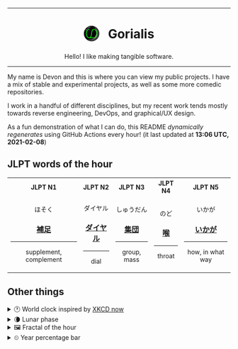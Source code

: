 ***

<h1 align="center">
<sub>
    <img src="readme/resources/avatar.png" height="36">
</sub>
&nbsp;
Gorialis
</h1>
<p align="center">
Hello! I like making tangible software.
</p>

***

My name is Devon and this is where you can view my public projects. I have a mix of stable and experimental projects, as well as some more comedic repositories.

I work in a handful of different disciplines, but my recent work tends mostly towards reverse engineering, DevOps, and graphical/UX design.

As a fun demonstration of what I can do, this README *dynamically regenerates* using GitHub Actions every hour! (it last updated at **13:06 UTC, 2021-02-08**)

<h2>JLPT words of the hour</h2>
<table>
    <tr>
        <th>JLPT N1</th>
        <th>JLPT N2</th>
        <th>JLPT N3</th>
        <th>JLPT N4</th>
        <th>JLPT N5</th>
    </tr>
    <tr>
        <td>
            <p align="center">ほそく</p>
            <h3 align="center"><b><a href="https://jisho.org/search/%E8%A3%9C%E8%B6%B3">補足</a></b></h3>
            <hr>
            <p align="center">supplement,<wbr> complement</p>
        </td>
        <td>
            <p align="center">ダイヤル</p>
            <h3 align="center"><b><a href="https://jisho.org/search/%E3%83%80%E3%82%A4%E3%83%A4%E3%83%AB">ダイヤル</a></b></h3>
            <hr>
            <p align="center">dial</p>
        </td>
        <td>
            <p align="center">しゅうだん</p>
            <h3 align="center"><b><a href="https://jisho.org/search/%E9%9B%86%E5%9B%A3">集団</a></b></h3>
            <hr>
            <p align="center">group,<wbr> mass</p>
        </td>
        <td>
            <p align="center">のど</p>
            <h3 align="center"><b><a href="https://jisho.org/search/%E5%96%89">喉</a></b></h3>
            <hr>
            <p align="center">throat</p>
        </td>
        <td>
            <p align="center">いかが</p>
            <h3 align="center"><b><a href="https://jisho.org/search/%E3%81%84%E3%81%8B%E3%81%8C">いかが</a></b></h3>
            <hr>
            <p align="center">how,<wbr> in what way</p>
        </td>
    </tr>
</table>

<h2>Other things</h2>
<details>
<summary>🕐  World clock inspired by <a href="https://xkcd.com/now">XKCD now</a></summary>

> <img src="generated/now.png" width="512">

</details>
<details>
<summary>🌘 Lunar phase</summary>

The moon is approximately 91.23% through its phase (Waning Crescent).

</details>
<details>
<summary>&#x1f5bc; Fractal of the hour</summary>

> <img src="generated/fractal.png" width="512">

</details>
<details>
<summary>&#x23f2; Year percentage bar</summary>
<pre><code>2021 [██▁▁▁▁▁▁▁▁▁▁▁▁▁▁▁▁▁▁] 10.56%</code></pre>
</details>
